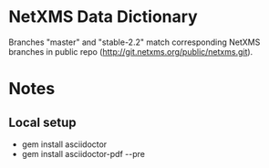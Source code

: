 # NetXMS Data Dictionary

Branches "master" and "stable-2.2" match corresponding NetXMS branches in public repo (http://git.netxms.org/public/netxms.git).

# Notes
## Local setup
* gem install asciidoctor
* gem install asciidoctor-pdf --pre
